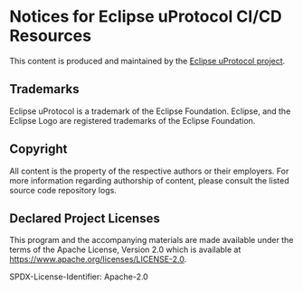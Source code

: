 # Notices for Eclipse uProtocol CI/CD Resources

This content is produced and maintained by the [Eclipse uProtocol project](https://eclipse-uprotocol.github.io).

## Trademarks

Eclipse uProtocol is a trademark of the Eclipse Foundation. Eclipse, and the Eclipse Logo are registered trademarks of the Eclipse Foundation.

## Copyright

All content is the property of the respective authors or their employers. For more information regarding authorship of content, please consult the listed source code repository logs.

## Declared Project Licenses

This program and the accompanying materials are made available under the terms of the Apache License, Version 2.0 which is available at <https://www.apache.org/licenses/LICENSE-2.0>.

SPDX-License-Identifier: Apache-2.0
